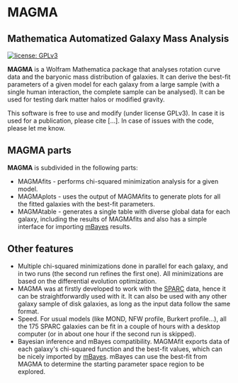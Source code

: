 # MAGMA
## Mathematica Automatized Galaxy Mass Analysis

[![license: GPLv3](https://img.shields.io/badge/license-GPLv3-brightgreen.svg)](https://github.com/FeynCalc/feyncalc/LICENSE.md)

**MAGMA** is a Wolfram Mathematica package that analyses rotation curve data and the baryonic mass distribution of galaxies. It can derive the best-fit parameters of a given model for each galaxy from a large sample (with a single human interaction, the complete sample can be analysed). It can be used for testing dark matter halos or modified gravity.

This software is free to use and modify (under license GPLv3). In case it is used for a publication, please cite [...]. In case of issues with the code, please let me know.


## MAGMA parts

**MAGMA** is subdivided in the following parts:
* MAGMAfits - performs chi-squared minimization analysis for a given model.
* MAGMAplots - uses the output of MAGMAfits to generate plots for all the fitted galaxies with the best-fit parameters.
* MAGMAtable - generates a single table with diverse global data for each galaxy, including the results of MAGMAfits and also has a simple interface for importing [mBayes](https://github.com/valerio-marra/mBayes) results.

## Other features

* Multiple chi-squared minimizations done in parallel for each galaxy, and in two runs (the second run refines the first one). All minimizations are based on the differential evolution optimization. 
* MAGMA was at firstly developed to work with the [SPARC](http://astroweb.cwru.edu/SPARC/) data, hence it can be straightforwardly used with it. It can also be used with any other galaxy sample of disk galaxies, as long as the input data follow the same format. 
* Speed. For usual models (like MOND, NFW profile, Burkert profile...), all the 175 SPARC galaxies can be fit in a couple of hours with a desktop computer (or in about one hour if the second run is skipped).
* Bayesian inference and mBayes compatibility. MAGMAfit exports data of each galaxy's chi-squared function and the best-fit values, which can be nicely imported by [mBayes](https://github.com/valerio-marra/mBayes). mBayes can use the best-fit from MAGMA to determine the starting parameter space region to be explored.



